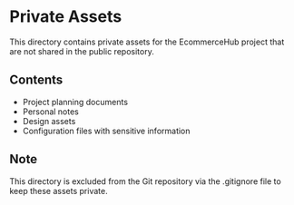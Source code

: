 # Private Assets

This directory contains private assets for the EcommerceHub project that are not shared in the public repository.

## Contents

- Project planning documents
- Personal notes
- Design assets
- Configuration files with sensitive information

## Note

This directory is excluded from the Git repository via the .gitignore file to keep these assets private.
